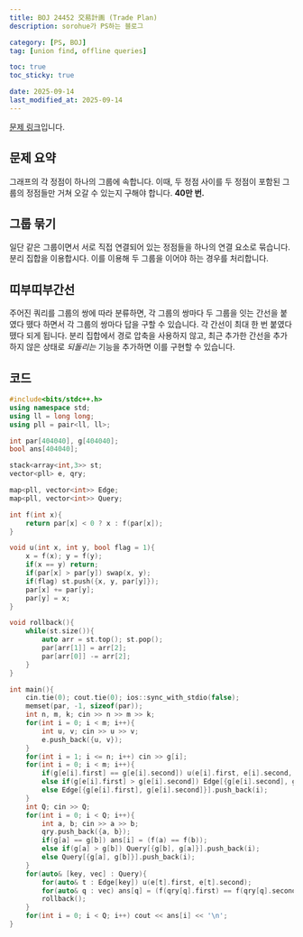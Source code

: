 ```yaml
---
title: BOJ 24452 交易計画 (Trade Plan)
description: sorohue가 PS하는 블로그

category: [PS, BOJ]
tag: [union find, offline queries]

toc: true
toc_sticky: true

date: 2025-09-14
last_modified_at: 2025-09-14
---
```


[문제 링크](https://boj.kr/24452)입니다.

## 문제 요약

그래프의 각 정점이 하나의 그룹에 속합니다. 이때, 두 정점 사이를 두 정점이 포함된 그룹의 정점들만 거쳐 오갈 수 있는지 구해야 합니다. **40만 번.**

## 그룹 묶기

일단 같은 그룹이면서 서로 직접 연결되어 있는 정점들을 하나의 연결 요소로 묶습니다. 분리 집합을 이용합시다. 이를 이용해 두 그룹을 이어야 하는 경우를 처리합니다.

## 띠부띠부간선

주어진 쿼리를 그룹의 쌍에 따라 분류하면, 각 그룹의 쌍마다 두 그룹을 잇는 간선을 붙였다 뗐다 하면서 각 그룹의 쌍마다 답을 구할 수 있습니다. 각 간선이 최대 한 번 붙였다 뗐다 되게 됩니다. 분리 집합에서 경로 압축을 사용하지 않고, 최근 추가한 간선을 추가하지 않은 상태로 *되돌리는* 기능을 추가하면 이를 구현할 수 있습니다.

## 코드

```cpp
#include<bits/stdc++.h>
using namespace std;
using ll = long long;
using pll = pair<ll, ll>;

int par[404040], g[404040];
bool ans[404040];

stack<array<int,3>> st;
vector<pll> e, qry;

map<pll, vector<int>> Edge;
map<pll, vector<int>> Query;

int f(int x){
	return par[x] < 0 ? x : f(par[x]);
}

void u(int x, int y, bool flag = 1){
	x = f(x); y = f(y);
	if(x == y) return;
	if(par[x] > par[y]) swap(x, y);
	if(flag) st.push({x, y, par[y]});
	par[x] += par[y];
	par[y] = x;
}

void rollback(){
	while(st.size()){
		auto arr = st.top(); st.pop();
		par[arr[1]] = arr[2];
		par[arr[0]] -= arr[2];
	}
}

int main(){
	cin.tie(0); cout.tie(0); ios::sync_with_stdio(false);
	memset(par, -1, sizeof(par));
	int n, m, k; cin >> n >> m >> k;
	for(int i = 0; i < m; i++){
		int u, v; cin >> u >> v;
		e.push_back({u, v});
	}
	for(int i = 1; i <= n; i++) cin >> g[i];
	for(int i = 0; i < m; i++){
		if(g[e[i].first] == g[e[i].second]) u(e[i].first, e[i].second, 0);
		else if(g[e[i].first] > g[e[i].second]) Edge[{g[e[i].second], g[e[i].first]}].push_back(i);
		else Edge[{g[e[i].first], g[e[i].second]}].push_back(i);
	}
	int Q; cin >> Q;
	for(int i = 0; i < Q; i++){
		int a, b; cin >> a >> b;
		qry.push_back({a, b});
		if(g[a] == g[b]) ans[i] = (f(a) == f(b));
		else if(g[a] > g[b]) Query[{g[b], g[a]}].push_back(i);
		else Query[{g[a], g[b]}].push_back(i);
	}
	for(auto& [key, vec] : Query){
		for(auto& t : Edge[key]) u(e[t].first, e[t].second);
		for(auto& q : vec) ans[q] = (f(qry[q].first) == f(qry[q].second));
		rollback();
	}
	for(int i = 0; i < Q; i++) cout << ans[i] << '\n';
}
```